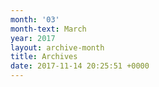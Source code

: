 ```yaml
---
month: '03'
month-text: March
year: 2017
layout: archive-month
title: Archives
date: 2017-11-14 20:25:51 +0000
---
```

